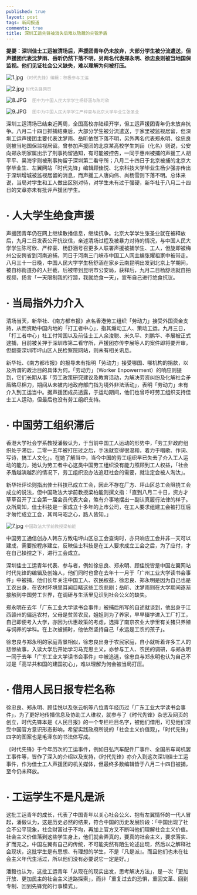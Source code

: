 ```yaml
---
published: true
layout: post
tags: 新闻报道
comments: true
title: 深圳工运先锋被消失后难以隐藏的尖锐矛盾
---
```

<b>提要：深圳佳士工运被清场后，声援团青年仍未放弃，大部分学生被分流遣送，但声援团代表沈梦雨、岳昕仍然下落不明，另两名代表郑永明、徐忠良则被当地国保监视。他们见证社会公义缺失，难以理解为何被打压。</b>
  
![1.jpg](https://i.loli.net/2018/09/08/5b9327b2a8a7c.jpg) 
<small><font color="A9A9A9">《时代先锋》编辑：积极参与工运</font></small>
 
![2.jpg](https://i.loli.net/2018/09/08/5b9327b2e3dc1.jpg)
<small><font color="A9A9A9">时代先锋网页</font></small>

![8.JPG](https://i.loli.net/2018/09/08/5b932dec786b4.jpg)    <small><font color="A9A9A9">　图中为中国人民大学学生杨舒涵与陈可欣</font></small>

![9.JPG](https://i.loli.net/2018/09/08/5b932dec71d8a.jpg)    <small><font color="A9A9A9">　图中为中国人民大学学生严梓豪与北京大学毕业生张圣业</font></small>

深圳工运清场已结束近两周，全国高校亦陆续开学，但工运声援团青年仍未放弃抗争。八月二十四日抓捕结束后，大部分学生被分流遣送，于家里被监视居留，但深圳工运声援团主要代表沈梦雨、岳昕依然下落不明，另外两名代表郑永明、徐忠良则被当地国保监视居留。曾参加声援团的北京某高校学生刘岳（化名）则说，公安向郑永明家属出示了刑事拘留通知，有可能被控告，一同于惠州被捕的声援工人胡平平、吴海宇则被刑事拘留于深圳第二看守所；八月二十四日于北京被捕的北京大学毕业生、左翼网站「时代先锋」编辑顾佳悦、北京科技大学毕业生杨少强亦传出于深圳增城被监视居留的消息，而声援工人唐向伟、尚杨雪则下落不明。总体来说，当局对学生和工人做出区别对待，对学生未有过于强硬，新华社于八月二十四日的文章亦未有批评声援团学生。

# · 人大学生绝食声援
声援团青年仍在网上继续散播信息，继续抗争。北京大学学生张圣业就在被释放后，九月二日发表公开抗议信，亲述清场过程及被暴力对待的情况，与中国人民大学学生陈可欣、严梓豪、杨舒涵号召更多人联署声援被捕学生、工人，但旋即被梅州公安跨省到河南追捕，同日于河南三门峡市中国工人网主编张耀祖家中被带走。八月三十一日晚，中国人民大学学生杨舒涵在家乡云南昆明出发到北京上学期间，被自称街道办的人拦截，后被带到昆明市公安局，获释后，九月二日杨舒涵就自拍视频，扬言「一天限制我的行踪，我就绝食一天」，宣布自己进行绝食抗议。

# · 当局指外力介入
清场当天，新华社、《南方都市报》点名香港劳工组织「劳动力」接受外国资金支持，从而资助中国内地的「打工者中心」，指其煽动工人、策动工运。九月三日，「打工者中心」社工付常国以及前佳士工人余浚聪、米久平、刘鹏华、李展被正式逮捕，目前被关押于深圳市第二看守所，声援团亦传李展等人的案件即将要开审，但翻查深圳市坪山区人民检察院网站，则未有相关讯息。

新华社、《南方都市报》的报导未有指明「劳动力」接受哪国、哪机构的捐款，以及所谓的政治目的具体为何。「劳动力」（Worker Enpowerment）的响应则提到，它们长期从事「劳工政策研究建议及教育活动，为解决劳资纠纷及化解社会矛盾略尽棉力，期间从未被内地政府部门指为境外非法活动」，表明「劳动力」未有介入到工运当中。据声援团成员透露，于运动期间，他们也曾呼吁劳工组织支持佳士工人运动，但最后也没有劳工组织支持。

# · 中国劳工组织滞后
香港大学社会学系教授潘毅认为，于当前中国工人运动的形势中，「劳工非政府组织处于滞后，二零一五年被打压过之后，手法就变得很温和，着力于唱歌、作词、写诗，搞工人文化」。在她了解当中，当今中国的劳工组织早已失去了介入工人运动的能力，她认为劳工者中心这类中国劳工组织没有能力照顾到工人权益，「社会矛盾越演越烈的情况下，劳工组织没办法追赶社会的需要，就注定会被人淘汰」。

新华社评论则指出佳士科技已成立工会，因此不存在厂方、坪山区总工会阻挠工会成立的说法，但中国政法大学前教授梁柏能则撰文指：「直到八月二十日，资方才草草召开了工会第一届会员代表大会，煞有介事地摆出一副认真履行法律的样子。众所周知，佳士科技是一家成立十多年的上市公司，在工人要求组建工会被打压后才匆忙成立工会，其司马昭之心，路人皆知。」

![7.jpg](https://i.loli.net/2018/09/08/5b9327b37432b.jpg)
<small><font color="A9A9A9">中国政法大学前教授梁柏能</font></small>
 
中国劳工通信创办人韩东方致电坪山区总工会查询时，亦只响应工会并非一天可以建成，需要按程序建立，反映佳士科技是在工人要求成立工会之后，为了应付，才在自己操控之下，进行工会成立。

深圳佳士工运青年代表、参与者，例如徐忠良、郑永明、顾佳悦皆是中国左翼网站时代先锋的编辑及创始人，他们同时也曾在去年十一月于「广州工业大学读书会事件」中被捕，他们长年关注中国工人、农民权益，徐忠良、郑永明是因为自己也是工农出身，在农村环境里耳闻目睹这些工农悲剧；岳昕、沈梦雨则在大学期间逐渐接触到中国劳工世界，在调研与生活里见识到社会公义的缺失。

郑永明在去年「广东工业大学读书会事件」被捕后所写的自述就谈到，他出身于江西赣州的偏远农村，父母是贫苦农民，姐姐则为了养家，早早辍学进入工厂打工，自己即便考入大学，亦因为优惠政策的考虑，选择了南京农业大学里有关猪只养殖与饲养的学科。在上次被捕时，他依然坚持自己「永远是工农的孩子」。

徐忠良与郑永明的家庭背景相似，徐忠良出身于农民家庭，自小就听着许多工人的悲惨故事，入读大学后开始学习马克思主义，亦参与工人、农民的调研，与郑永明一同于去年「广东工业大学读书会事件」中被追逃，徐忠良与郑永明也认为自己不过是「高举共和国的建国初心」，难以理解为何会被当局打压。

# · 借用人民日报专栏名称
徐忠良、郑永明、顾佳悦以及张云帆等八位青年经历过「广东工业大学读书会事件」，为了更好地传播信息及协助工人维权，就参与了《时代先锋》杂志及网页的创立，时代先锋本是《人民日报》的一个专栏栏目名字，被他们借用，可见他们深受中国官方意识形态影响，希望实践政府所说的「社会主义价值观」，「时代先锋」四字的图案也是毛泽东的书法体写成。

《时代先锋》于今年历次的工运事件，例如日弘汽车配件厂事件、全国吊车司机罢工事件等，皆作了深入的介绍以及支持，《时代先锋》亦介入到这次深圳佳士工运事件，作为佳士工人声援团的机关媒体，但最终多数编辑皆于八月二十四日被捕，至今仍未释放。

# · 工运学生不是凡是派
这批工运青年的成长，代表了中国青年以关心社会公义、抱有左翼情怀的一代人冒起，潘毅认为，这是历史必然的结果，符合中国的历史发展阶段：「中国出现了社会不公平现象，社会财富过于不均，再加上官方又不断叫他们理解社会主义价值。社会主义价值落到这些学生身上，他们就会弄真的，要真的社会主义，要求落实、扩而充之。中国左翼有自己的传统，不可能突然有陌生论述出现，然后以之解释社会现状，这批学生是有思想、有理想的学生，不是『凡是派』。而且他们也未在社会主义年代生活过，所以他们没有必要说它一定是好。」

潘毅也认为，这批工运青年「从现在的现实出发，思考解决方法」，是一次「更加开放、更加民主的社会主义道路探索」，而非「重复过去的恐惧，重回文革、回到专制、回到先锋党的行事模式」。
